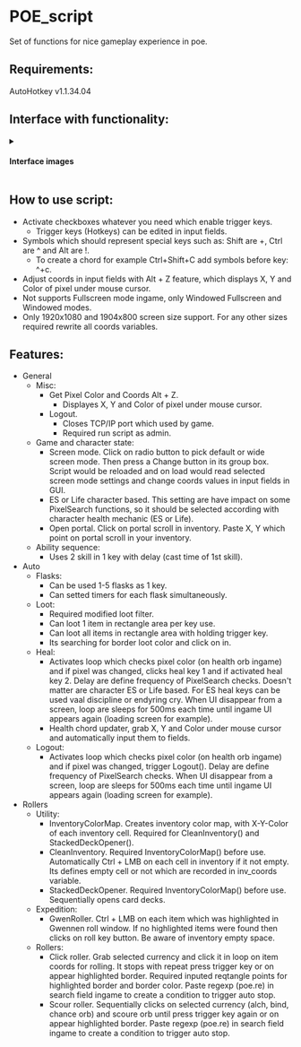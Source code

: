 # POE_script
Set of functions for nice gameplay experience in poe.

## Requirements:
AutoHotkey v1.1.34.04

## Interface with functionality:

<details>
<summary><h4>Interface images</h4></summary>

  ### General tab:
  <p align="center">
    <img src="imgs/tab_general.png" width="750" title="General">
  </p>

  ### Auto tab:
  <p align="center">
    <img src="imgs/tab_auto.png" width="750" title="Auto">
  </p>

  ### Rollers tab:
  <p align="center">
    <img src="imgs/tab_rollers.png" width="750" title="Rollers">
  </p>  
</details>

## How to use script:
- Activate checkboxes whatever you need which enable trigger keys.
  - Trigger keys (Hotkeys) can be edited in input fields.
- Symbols which should represent special keys such as: Shift are +, Ctrl are ^ and Alt are !.
  - To create a chord for example Ctrl+Shift+C add symbols before key: ^+c.
- Adjust coords in input fields with Alt + Z feature, which displays X, Y and Color of pixel under mouse cursor.
- Not supports Fullscreen mode ingame, only Windowed Fullscreen and Windowed modes.
- Only 1920x1080 and 1904x800 screen size support. For any other sizes required rewrite all coords variables.
## Features:
- General
  - Misc:
    - Get Pixel Color and Coords Alt + Z.
      - Displayes X, Y and Color of pixel under mouse cursor.
    - Logout.
      - Closes TCP/IP port which used by game.
      - Required run script as admin.
  - Game and character state:
    - Screen mode. Click on radio button to pick default or wide screen mode. Then press a Change button in its group box. Script would be reloaded and on load would read selected screen mode settings and change coords values in input fields in GUI.
    - ES or Life character based. This setting are have impact on some PixelSearch functions, so it should be selected according with character health mechanic (ES or Life).
    - Open portal. Click on portal scroll in inventory. Paste X, Y which point on portal scroll in your inventory.
  - Ability sequence:
    - Uses 2 skill in 1 key with delay (cast time of 1st skill).
- Auto
  - Flasks:
    - Can be used 1-5 flasks as 1 key.
    - Can setted timers for each flask simultaneously.
  - Loot:
    - Required modified loot filter.
    - Can loot 1 item in rectangle area per key use.
    - Can loot all items in rectangle area with holding trigger key.
    - Its searching for border loot color and click on in.
  - Heal:
    - Activates loop which checks pixel color (on health orb ingame) and if pixel was changed, clicks heal key 1 and if activated heal key 2. Delay are define frequency of PixelSearch checks. Doesn't matter are character ES or Life based. For ES heal keys can be used vaal discipline or endyring cry. When UI disappear from a screen, loop are sleeps for 500ms each time until ingame UI appears again (loading screen for example).
    - Health chord updater, grab X, Y and Color under mouse cursor and automatically input them to fields.
  - Logout:
    - Activates loop which checks pixel color (on health orb ingame) and if pixel was changed, trigger Logout(). Delay are define frequency of PixelSearch checks. When UI disappear from a screen, loop are sleeps for 500ms each time until ingame UI appears again (loading screen for example).
- Rollers
  - Utility:
    - InventoryColorMap. Creates inventory color map, with X-Y-Color of each inventory cell. Required for CleanInventory() and StackedDeckOpener().
    - CleanInventory. Required InventoryColorMap() before use. Automatically Ctrl + LMB on each cell in inventory if it not empty. Its defines empty cell or not which are recorded in inv_coords variable.
    - StackedDeckOpener. Required InventoryColorMap() before use. Sequentially opens card decks. 
  - Expedition:
    - GwenRoller. Ctrl + LMB on each item which was highlighted in Gwennen roll window. If no highlighted items were found then clicks on roll key button. Be aware of inventory empty space.
  - Rollers:
    - Click roller. Grab selected currency and click it in loop on item coords for rolling. It stops with repeat press trigger key or on appear highlighted border. Required inputed reqtangle points for highlighted border and border color. Paste regexp (poe.re) in search field ingame to create a condition to trigger auto stop.
    - Scour roller. Sequentially clicks on selected currency (alch, bind, chance orb) and scoure orb until press trigger key again or on appear highlighted border. Paste regexp (poe.re) in search field ingame to create a condition to trigger auto stop.
